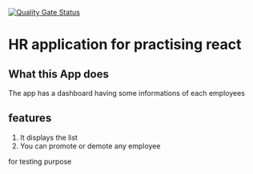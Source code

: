 [![Quality Gate Status](https://sonarcloud.io/api/project_badges/measure?project=iamharryda_employee-manager-app&metric=alert_status)](https://sonarcloud.io/summary/new_code?id=iamharryda_employee-manager-app)


# HR application for practising react

## What this App does

The app has a dashboard having some informations of each employees

## features

1. It displays the list
1. You can promote or demote any employee

for testing purpose


